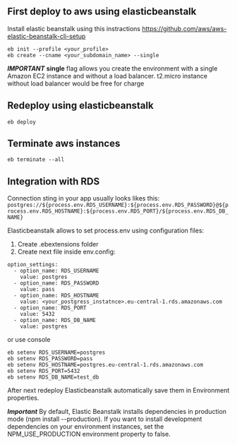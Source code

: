 ## First deploy to aws using elasticbeanstalk
Install elastic beanstalk using this instractions https://github.com/aws/aws-elastic-beanstalk-cli-setup

```
eb init --profile <your_profile>
eb create --cname <your_subdomain_name> --single
```

***IMPORTANT***
**single** flag allows you create the environment with a single Amazon EC2 instance and without a load balancer.
t2.micro instance without load balancer would be free for charge

## Redeploy using elasticbeanstalk
```
eb deploy
```

## Terminate aws instances
```
eb terminate --all
```

## Integration with RDS
Connection sting in your app usually looks likes this:
`postgres://${process.env.RDS_USERNAME}:${process.env.RDS_PASSWORD}@${process.env.RDS_HOSTNAME}:${process.env.RDS_PORT}/${process.env.RDS_DB_NAME}`

Elasticbeanstalk allows to set process.env using configuration files:
1. Create .ebextensions folder
2. Create next file inside env.config:
```
option_settings:
  - option_name: RDS_USERNAME
    value: postgres
  - option_name: RDS_PASSWORD
    value: pass
  - option_name: RDS_HOSTNAME
    value: <your_postgress_instatnce>.eu-central-1.rds.amazonaws.com
  - option_name: RDS_PORT
    value: 5432
  - option_name: RDS_DB_NAME
    value: postgres
```

or use console

```
eb setenv RDS_USERNAME=postgres
eb setenv RDS_PASSWORD=pass
eb setenv RDS_HOSTNAME=postgres.eu-central-1.rds.amazonaws.com
eb setenv RDS_PORT=5432
eb setenv RDS_DB_NAME=test_db
```

After next redeploy Elasticbeanstalk automatically save them in Environment properties.

***Important***
By default, Elastic Beanstalk installs dependencies in production mode (npm install --production). If you want to install development dependencies on your environment instances, set the NPM_USE_PRODUCTION environment property to false.
